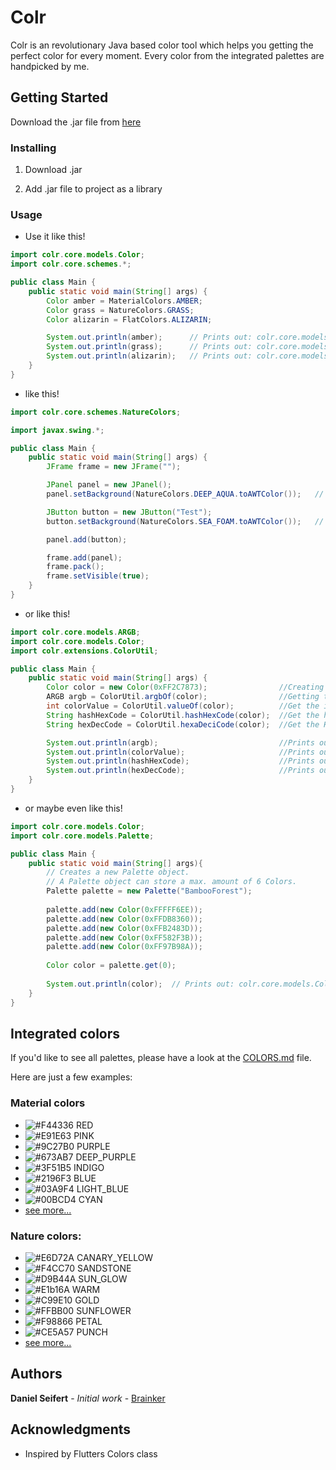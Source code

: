 # Colr

Colr is an revolutionary Java based color tool which helps you getting the perfect color for every moment.
Every color from the integrated palettes are handpicked by me.

## Getting Started

Download the .jar file from [here](https://github.com/Brainker/colr/raw/master/artifacts/colr.jar)

### Installing

01. Download .jar

02. Add .jar file to project as a library


### Usage
- Use it like this!

```java
import colr.core.models.Color;
import colr.core.schemes.*;

public class Main {
    public static void main(String[] args) {
        Color amber = MaterialColors.AMBER;
        Color grass = NatureColors.GRASS;
        Color alizarin = FlatColors.ALIZARIN;

        System.out.println(amber);      // Prints out: colr.core.models.Color[0xFFFFC107]
        System.out.println(grass);      // Prints out: colr.core.models.Color[0xFF486B00]
        System.out.println(alizarin);   // Prints out: colr.core.models.Color[0xFFE74C3C]
    }
}
```
- like this!

```java
import colr.core.schemes.NatureColors;

import javax.swing.*;

public class Main {
    public static void main(String[] args) {
        JFrame frame = new JFrame("");

        JPanel panel = new JPanel();
        panel.setBackground(NatureColors.DEEP_AQUA.toAWTColor());   // sets the background to NatureColors.DEEP_AQUA

        JButton button = new JButton("Test");
        button.setBackground(NatureColors.SEA_FOAM.toAWTColor());   // sets the background to NatureColors.SEA_FOAM

        panel.add(button);

        frame.add(panel);
        frame.pack();
        frame.setVisible(true);
    }
}

```

- or like this!

```java
import colr.core.models.ARGB;
import colr.core.models.Color;
import colr.extensions.ColorUtil;

public class Main {
    public static void main(String[] args) {
        Color color = new Color(0xFF2C7873);                //Creating a new Color
        ARGB argb = ColorUtil.argbOf(color);                //Getting the ARGB values of a color in a new ARGB-Object
        int colorValue = ColorUtil.valueOf(color);          //Get the int value of a color
        String hashHexCode = ColorUtil.hashHexCode(color);  //Get the hash code
        String hexDecCode = ColorUtil.hexaDeciCode(color);  //Get the Hex Decimal Code

        System.out.println(argb);                           //Prints out: colr.core.models.ARGB[alpha=255, red=44, green=120, blue=115]
        System.out.println(colorValue);                     //Prints out: -13862797
        System.out.println(hashHexCode);                    //Prints out: #2C7873
        System.out.println(hexDecCode);                     //Prints out: 0x2C7873
    }
}
```

- or maybe even like this!

```java
import colr.core.models.Color;
import colr.core.models.Palette;

public class Main {
    public static void main(String[] args){
        // Creates a new Palette object.
        // A Palette object can store a max. amount of 6 Colors.
        Palette palette = new Palette("BambooForest");
        
        palette.add(new Color(0xFFFFF6EE));
        palette.add(new Color(0xFFDB8360));
        palette.add(new Color(0xFFB2483D));
        palette.add(new Color(0xFF582F3B));
        palette.add(new Color(0xFF97B98A));
        
        Color color = palette.get(0);
        
        System.out.println(color);  // Prints out: colr.core.models.Color[0xFFFFF6EE]
    }
}
```

## Integrated colors

If you'd like to see all palettes, please have a look at the [COLORS.md](COLORS.md) file.

Here are just a few examples:

### Material colors

- ![#F44336](https://placehold.it/20/f44336/000000?text=+) RED
- ![#E91E63](https://placehold.it/20/E91E63/000000?text=+) PINK       
- ![#9C27B0](https://placehold.it/20/9C27B0/000000?text=+) PURPLE     
- ![#673AB7](https://placehold.it/20/673AB7/000000?text=+) DEEP_PURPLE
- ![#3F51B5](https://placehold.it/20/3F51B5/000000?text=+) INDIGO     
- ![#2196F3](https://placehold.it/20/2196F3/000000?text=+) BLUE       
- ![#03A9F4](https://placehold.it/20/03A9F4/000000?text=+) LIGHT_BLUE 
- ![#00BCD4](https://placehold.it/20/00BCD4/000000?text=+) CYAN       
- [see more...](COLORS.md)

### Nature colors:

- ![#E6D72A](https://placehold.it/20/E6D72A/000000?text=+) CANARY_YELLOW
- ![#F4CC70](https://placehold.it/20/F4CC70/000000?text=+) SANDSTONE
- ![#D9B44A](https://placehold.it/20/D9B44A/000000?text=+) SUN_GLOW
- ![#E1b16A](https://placehold.it/20/E1b16A/000000?text=+) WARM
- ![#C99E10](https://placehold.it/20/C99E10/000000?text=+) GOLD
- ![#FFBB00](https://placehold.it/20/FFBB00/000000?text=+) SUNFLOWER
- ![#F98866](https://placehold.it/20/F98866/000000?text=+) PETAL
- ![#CE5A57](https://placehold.it/20/CE5A57/000000?text=+) PUNCH
- [see more...](COLORS.md)

## Authors

**Daniel Seifert** - *Initial work* - [Brainker](https://github.com/Brainker)

## Acknowledgments

* Inspired by Flutters Colors class
